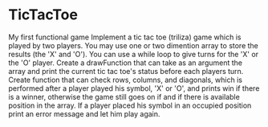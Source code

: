 # TicTacToe
My first functional game
Implement a tic tac toe (triliza) game which is played by two players.
You may use one or two dimention array to store the results (the 'X' and 'O').
You can use a while loop to give turns for the 'X' or the 'O' player.
Create a drawFunction that can take as an argument the array and print the current tic tac toe's status before each players turn.
Create function that can check rows, columns, and diagonals, which is performed after a player played his symbol,
'X' or 'O', and prints win if there is a winner, otherwise the game still goes on if and if there is available position in the array.
If a player placed his symbol in an occupied position print an error message and let him play again.
